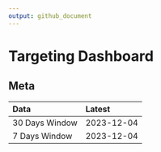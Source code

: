 ```yaml
---
output: github_document
---
```


# Targeting Dashboard



## Meta


|Data           |Latest     |
|:--------------|:----------|
|30 Days Window |2023-12-04 |
|7 Days Window  |2023-12-04 |
